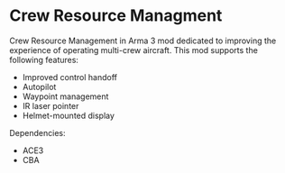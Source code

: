 # Crew Resource Managment

Crew Resource Management in Arma 3 mod dedicated to improving the experience of operating multi-crew aircraft. This mod supports the following features:
- Improved control handoff
- Autopilot
- Waypoint management
- IR laser pointer
- Helmet-mounted display

Dependencies:
- ACE3
- CBA
